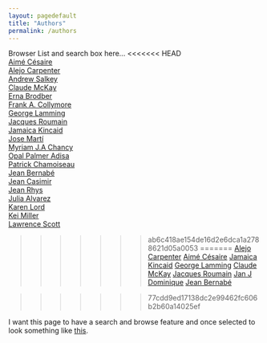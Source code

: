 ```yaml
---
layout: pagedefault
title: "Authors"
permalink: /authors
---
```


Browser List and search box here...
<<<<<<< HEAD
<br/>
[Aimé Césaire](/cesaire) <br/>
[Alejo Carpenter](/carpenter) <br/>
[Andrew Salkey](/salkey)<br/>
[Claude McKay](/mcKay) <br/>
[Erna Brodber](/brodber) <br/>
[Frank A. Collymore](/collymore) <br/>
[George Lamming](/lamming) <br/>
[Jacques Roumain](/roumain) <br/>
[Jamaica Kincaid](/kincaid) <br/>
[Jose Martí](/marti)<br/>
[Myriam J.A Chancy](/chancy)<br/>
[Opal Palmer Adisa](/adisa)<br/>
[Patrick Chamoiseau](/chamoiseau)<br/>
[Jean Bernabé](/bernabe)<br/>
[Jean Casimir](/casimir)<br/>
[Jean Rhys](/rhys)<br/>
[Julia Alvarez](/alvarez)<br/>
[Karen Lord](/lord)<br/>
[Kei Miller](/miller)<br/>
[Lawrence Scott](/scott)<br/>
>>>>>>> ab6c418ae154de16d2e6dca1a2788621d05a0053
=======
[Alejo Carpenter](/carpenter)
[Aimé Césaire](/cesaire)
[Jamaica Kincaid](/kincaid)
[George Lamming](/lamming)
[Claude McKay](/mcKay)
[Jacques Roumain](/roumain)
[Jan J Dominique](/dominique)
[Jean Bernabé](/bernabe)


>>>>>>> 77cdd9ed17138dc2e99462fc606b2b60a14025ef


I want this page to have a search and browse feature and once selected to look something like [this](http://mapping-marronage.rll.lsa.umich.edu/flight).
